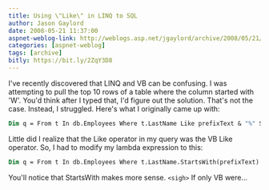 ```yaml
---
title: Using \"Like\" in LINQ to SQL
author: Jason Gaylord
date: 2008-05-21 11:37:00
aspnet-weblog-link: http://weblogs.asp.net/jgaylord/archive/2008/05/21/using-quot-like-quot-in-linq-to-sql.aspx
categories: [aspnet-weblog]
tags: [archive]
bitly: https://bit.ly/2ZqY3D8
---
```


I've recently discovered that LINQ and VB can be confusing. I was attempting to pull the top 10 rows of a table where the column started with 'W'. You'd think after I typed that, I'd figure out the solution. That's not the case. Instead, I struggled. Here's what I originally came up with:

```vb
Dim q = From t In db.Employees Where t.LastName Like prefixText & "%" Select t.LastName Take count
```

Little did I realize that the Like operator in my query was the VB Like operator. So, I had to modify my lambda expression to this:

```vb
Dim q = From t In db.Employees Where t.LastName.StartsWith(prefixText) Select t.LastName Take count
```

You'll notice that StartsWith makes more sense. `<sigh>` If only VB were...